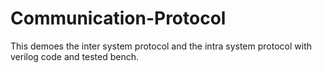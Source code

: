 # Communication-Protocol

This demoes the inter system protocol and the intra system protocol with verilog code and tested bench.
